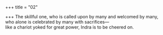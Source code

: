 +++
title = "02"

+++
The skillful one, who is called upon by many and welcomed by many,  who alone is celebrated by many with sacrifices—  
like a chariot yoked for great power, Indra is to be cheered on.  
